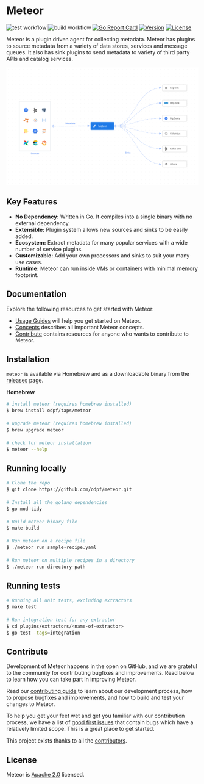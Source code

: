 # Meteor

![test workflow](https://github.com/odpf/meteor/actions/workflows/test.yml/badge.svg)
![build workflow](https://github.com/odpf/meteor/actions/workflows/build.yml/badge.svg)
[![Go Report Card](https://goreportcard.com/badge/github.com/odpf/meteor)](https://goreportcard.com/report/github.com/odpf/meteor)
[![Version](https://img.shields.io/github/v/release/odpf/meteor?logo=semantic-release)](Version)
[![License](https://img.shields.io/badge/License-Apache%202.0-blue.svg?logo=apache)](LICENSE)

Meteor is a plugin driven agent for collecting metadata. Meteor has plugins to source metadata from a variety of data stores, services and message queues. It also has sink plugins to send metadata to variety of third party APIs and catalog services.

<p align="center"><img src="./docs/assets/overview_1.svg" /></p>

## Key Features

* **No Dependency:** Written in Go. It compiles into a single binary with no external dependency.
* **Extensible:** Plugin system allows new sources and sinks to be easily added.
* **Ecosystem:** Extract metadata for many popular services with a wide number of service plugins.
* **Customizable:** Add your own processors and sinks to suit your many use cases.
* **Runtime:** Meteor can run inside VMs or containers with minimal memory footprint.

## Documentation

Explore the following resources to get started with Meteor:

* [Usage Guides](https://odpf.gitbook.io/meteor/guides/usage) will help you get started on Meteor.
* [Concepts](https://odpf.gitbook.io/meteor/concepts/overview) describes all important Meteor concepts.
* [Contribute](https://odpf.gitbook.io/meteor/contribute/contributing) contains resources for anyone who wants to contribute to Meteor.

## Installation

`meteor` is available via Homebrew and as a downloadable binary from the [releases](https://github.com/odpf/meteor/releases) page.

**Homebrew**
```sh
# install meteor (requires homebrew installed)
$ brew install odpf/taps/meteor

# upgrade meteor (requires homebrew installed)
$ brew upgrade meteor

# check for meteor installation
$ meteor --help
```

## Running locally

```sh
# Clone the repo
$ git clone https://github.com/odpf/meteor.git

# Install all the golang dependencies
$ go mod tidy

# Build meteor binary file
$ make build

# Run meteor on a recipe file
$ ./meteor run sample-recipe.yaml

# Run meteor on multiple recipes in a directory
$ ./meteor run directory-path
```

## Running tests

```sh
# Running all unit tests, excluding extractors
$ make test

# Run integration test for any extractor
$ cd plugins/extractors/<name-of-extractor>
$ go test -tags=integration
```

## Contribute

Development of Meteor happens in the open on GitHub, and we are grateful to the community for contributing bugfixes and improvements. Read below to learn how you can take part in improving Meteor.

Read our [contributing guide](docs/contribute/contributing.md) to learn about our development process, how to propose bugfixes and improvements, and how to build and test your changes to Meteor.

To help you get your feet wet and get you familiar with our contribution process, we have a list of [good first issues](https://github.com/odpf/meteor/labels/good%20first%20issue) that contain bugs which have a relatively limited scope. This is a great place to get started.

This project exists thanks to all the [contributors](https://github.com/odpf/meteor/graphs/contributors).

## License

Meteor is [Apache 2.0](LICENSE) licensed.
